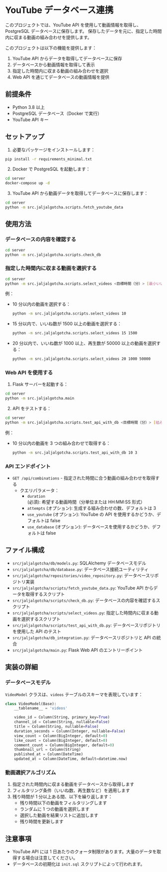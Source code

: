 # YouTube データベース連携

このプロジェクトでは、YouTube API を使用して動画情報を取得し、PostgreSQL データベースに保存します。
保存したデータを元に、指定した時間内に収まる動画の組み合わせを提供します。

このプロジェクトは以下の機能を提供します：

1. YouTube API からデータを取得してデータベースに保存
2. データベースから動画情報を取得して表示
3. 指定した時間内に収まる動画の組み合わせを選択
4. Web API を通じてデータベースの動画情報を提供

## 前提条件

- Python 3.8 以上
- PostgreSQL データベース（Docker で実行）
- YouTube API キー

## セットアップ

1. 必要なパッケージをインストールします：

```bash
pip install -r requirements_minimal.txt
```

2. Docker で PostgreSQL を起動します：

```bash
cd server
docker-compose up -d
```

3. YouTube API から動画データを取得してデータベースに保存します：

```bash
cd server
python -m src.jaljalgotcha.scripts.fetch_youtube_data
```

## 使用方法

### データベースの内容を確認する

```bash
cd server
python -m src.jaljalgotcha.scripts.check_db
```

### 指定した時間内に収まる動画を選択する

```bash
cd server
python -m src.jaljalgotcha.scripts.select_videos <目標時間（分）> [最小いいね数] [最小再生数]
```

例：

- 10 分以内の動画を選択する：

  ```bash
  python -m src.jaljalgotcha.scripts.select_videos 10
  ```

- 15 分以内で、いいね数が 1500 以上の動画を選択する：

  ```bash
  python -m src.jaljalgotcha.scripts.select_videos 15 1500
  ```

- 20 分以内で、いいね数が 1000 以上、再生数が 50000 以上の動画を選択する：
  ```bash
  python -m src.jaljalgotcha.scripts.select_videos 20 1000 50000
  ```

### Web API を使用する

1. Flask サーバーを起動する：

```bash
cd server
python -m src.jaljalgotcha.main
```

2. API をテストする：

```bash
cd server
python -m src.jaljalgotcha.scripts.test_api_with_db <目標時間（分）> [組み合わせ数]
```

例：

- 10 分以内の動画を 3 つの組み合わせで取得する：
  ```bash
  python -m src.jaljalgotcha.scripts.test_api_with_db 10 3
  ```

### API エンドポイント

- `GET /api/combinations` - 指定された時間に合う動画の組み合わせを取得する
  - クエリパラメータ：
    - `duration` (必須): 希望する動画時間（分単位または HH:MM:SS 形式）
    - `attempts` (オプション): 生成する組み合わせの数、デフォルトは 3
    - `use_youtube` (オプション): YouTube の API を使用するかどうか、デフォルトは false
    - `use_database` (オプション): データベースを使用するかどうか、デフォルトは false

## ファイル構成

- `src/jaljalgotcha/db/models.py`: SQLAlchemy データベースモデル
- `src/jaljalgotcha/db/database.py`: データベース接続ユーティリティ
- `src/jaljalgotcha/repositories/video_repository.py`: データベースリポジトリ実装
- `src/jaljalgotcha/scripts/fetch_youtube_data.py`: YouTube API からデータを取得するスクリプト
- `src/jaljalgotcha/scripts/check_db.py`: データベースの内容を確認するスクリプト
- `src/jaljalgotcha/scripts/select_videos.py`: 指定した時間内に収まる動画を選択するスクリプト
- `src/jaljalgotcha/scripts/test_api_with_db.py`: データベースリポジトリを使用した API のテスト
- `src/jaljalgotcha/db_integration.py`: データベースリポジトリと API の統合
- `src/jaljalgotcha/main.py`: Flask Web API のエントリーポイント

## 実装の詳細

### データベースモデル

`VideoModel` クラスは、`videos` テーブルのスキーマを表現しています：

```python
class VideoModel(Base):
    __tablename__ = 'videos'

    video_id = Column(String, primary_key=True)
    channel_id = Column(String, nullable=False)
    title = Column(String, nullable=False)
    duration_seconds = Column(Integer, nullable=False)
    view_count = Column(BigInteger, default=0)
    like_count = Column(BigInteger, default=0)
    comment_count = Column(BigInteger, default=0)
    thumbnail_url = Column(String)
    published_at = Column(DateTime)
    updated_at = Column(DateTime, default=datetime.now)
```

### 動画選択アルゴリズム

1. 指定された時間内に収まる動画をデータベースから取得します
2. フィルタリング条件（いいね数、再生数など）を適用します
3. 残り時間が 1 分以上ある間、以下を繰り返します：
   - 残り時間以下の動画をフィルタリングします
   - ランダムに 1 つの動画を選択します
   - 選択した動画を結果リストに追加します
   - 残り時間を更新します

## 注意事項

- YouTube API には 1 日あたりのクォータ制限があります。大量のデータを取得する場合は注意してください。
- データベースの初期化は `init.sql` スクリプトによって行われます。
